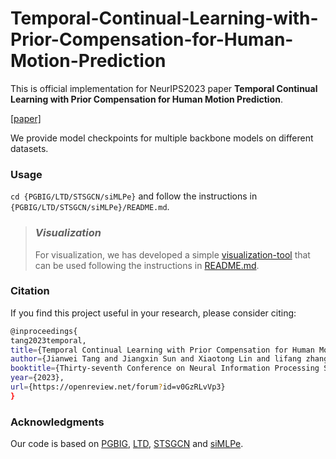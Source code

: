 # Temporal-Continual-Learning-with-Prior-Compensation-for-Human-Motion-Prediction

This is official implementation for NeurIPS2023 paper **Temporal Continual Learning with Prior Compensation for Human Motion Prediction**.

[[paper]](https://papers.nips.cc/paper_files/paper/2023/file/cf7a83a5342befd11d3d65beba1be5b0-Paper-Conference.pdf)

We provide model checkpoints for multiple backbone models on different datasets.

### Usage

`cd {PGBIG/LTD/STSGCN/siMLPe}` and follow the instructions in `{PGBIG/LTD/STSGCN/siMLPe}/README.md`.

> ### *Visualization*
>
> For visualization, we has developed a simple [visualization-tool](https://github.com/hyqlat/PyRender-for-Human-Mesh/tree/Mesh_and_Skeleton) that can be used following the instructions in [README.md](https://github.com/hyqlat/PyRender-for-Human-Mesh/blob/Mesh_and_Skeleton/README.md#pyrenskele-for-human-skeleton).

### Citation

If you find this project useful in your research, please consider citing:

```bash
@inproceedings{
tang2023temporal,
title={Temporal Continual Learning with Prior Compensation for Human Motion Prediction},
author={Jianwei Tang and Jiangxin Sun and Xiaotong Lin and lifang zhang and Wei-Shi Zheng and Jian-Fang Hu},
booktitle={Thirty-seventh Conference on Neural Information Processing Systems},
year={2023},
url={https://openreview.net/forum?id=v0GzRLvVp3}
}
```

### Acknowledgments

Our code is based on [PGBIG](https://github.com/705062791/PGBIG), [LTD](https://github.com/705062791/PGBIG), [STSGCN](https://github.com/FraLuca/STSGCN) and [siMLPe](https://github.com/dulucas/siMLPe).
